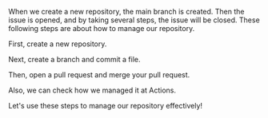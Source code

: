 When we create a new repository, the main branch is created. Then the issue is opened, and by taking several steps, the issue will be closed. These following steps are about how to manage our repository. 

First, create a new repository.

Next, create a branch and commit a file.

Then, open a pull request and merge your pull request. 

Also, we can check how we managed it at Actions. 

Let's use these steps to manage our repository effectively!
